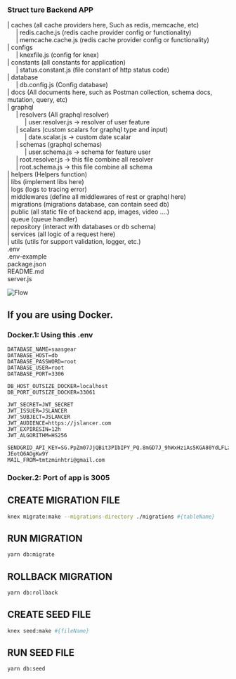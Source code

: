 ### Struct ture Backend APP

| caches (all cache providers here, Such as redis, memcache, etc)  
 &nbsp;&nbsp;&nbsp;&nbsp;&nbsp;| redis.cache.js (redis cache provider config or functionality)  
 &nbsp;&nbsp;&nbsp;&nbsp;&nbsp;| memcache.cache.js (redis cache provider config or functionality)  
| configs  
 &nbsp;&nbsp;&nbsp;&nbsp;&nbsp;| knexfile.js (config for knex)  
| constants (all constants for application)  
 &nbsp;&nbsp;&nbsp;&nbsp;&nbsp;| status.constant.js (file constant of http status code)  
| database  
 &nbsp;&nbsp;&nbsp;&nbsp;&nbsp;| db.config.js (Config database)  
| docs (All documents here, such as Postman collection, schema docs, mutation, query, etc)  
| graphql  
 &nbsp;&nbsp;&nbsp;&nbsp;&nbsp;| resolvers (All graphql resolver)  
 &nbsp;&nbsp;&nbsp;&nbsp;&nbsp;&nbsp;&nbsp;&nbsp;&nbsp;&nbsp;| user.resolver.js -> resolver of user feature  
 &nbsp;&nbsp;&nbsp;&nbsp;&nbsp;| scalars (custom scalars for graphql type and input)  
 &nbsp;&nbsp;&nbsp;&nbsp;&nbsp;&nbsp;&nbsp;&nbsp;&nbsp;&nbsp;| date.scalar.js -> custom date scalar  
 &nbsp;&nbsp;&nbsp;&nbsp;&nbsp;| schemas (graphql schemas)  
 &nbsp;&nbsp;&nbsp;&nbsp;&nbsp;&nbsp;&nbsp;&nbsp;&nbsp;&nbsp;| user.schema.js -> schema for feature user  
 &nbsp;&nbsp;&nbsp;&nbsp;&nbsp;| root.resolver.js -> this file combine all resolver  
 &nbsp;&nbsp;&nbsp;&nbsp;&nbsp;| root.schema.js -> this file combine all schema  
| helpers (Helpers function)  
| libs (implement libs here)  
| logs (logs to tracing error)  
| middlewares (define all middlewares of rest or graphql here)  
| migrations (migrations database, can contain seed db)  
| public (all static file of backend app, images, video ....)  
| queue (queue handler)  
| repository (interact with databases or db schema)  
| services (all logic of a request here)  
| utils (utils for support validation, logger, etc.)  
.env  
.env-example  
package.json  
README.md  
server.js

![Flow](https://res.cloudinary.com/tuananh-asia/image/upload/v1604460716/ggg_yl8vbk.png)

## If you are using Docker.

### Docker.1: Using this .env
```
DATABASE_NAME=saasgear
DATABASE_HOST=db
DATABASE_PASSWORD=root
DATABASE_USER=root
DATABASE_PORT=3306

DB_HOST_OUTSIZE_DOCKER=localhost
DB_PORT_OUTSIZE_DOCKER=33061 

JWT_SECRET=JWT_SECRET
JWT_ISSUER=JSLANCER
JWT_SUBJECT=JSLANCER
JWT_AUDIENCE=https://jslancer.com
JWT_EXPIRESIN=12h
JWT_ALGORITHM=HS256

SENDGRID_API_KEY=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
MAIL_FROM=tmtzminhtri@gmail.com

```
### Docker.2: Port of app is 3005

## CREATE MIGRATION FILE

```bash
knex migrate:make --migrations-directory ./migrations #{tableName}
```

## RUN MIGRATION

```bash
yarn db:migrate
```

## ROLLBACK MIGRATION

```bash
yarn db:rollback
```

## CREATE SEED FILE

```bash
knex seed:make #{fileName}
```

## RUN SEED FILE

```bash
yarn db:seed
```

